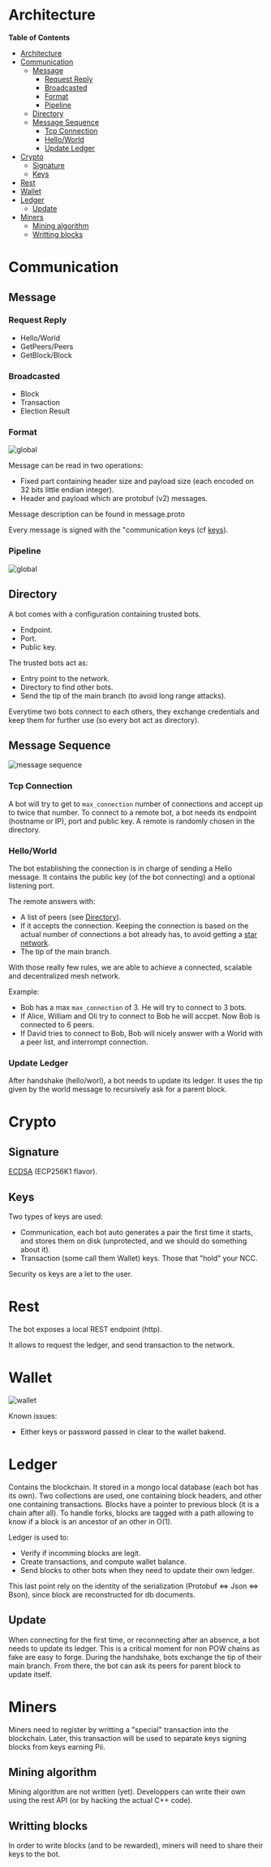 # Architecture 

<!-- markdown-toc start - Don't edit this section. Run M-x markdown-toc-refresh-toc -->
**Table of Contents**

- [Architecture](#architecture)
- [Communication](#communication)
    - [Message](#message)
        - [Request Reply](#request-reply)
        - [Broadcasted](#broadcasted)
        - [Format](#format)
        - [Pipeline](#pipeline)
    - [Directory](#directory)
    - [Message Sequence](#message-sequence)
        - [Tcp Connection](#tcp-connection)
        - [Hello/World](#helloworld)
        - [Update Ledger](#update-ledger)
- [Crypto](#crypto)
    - [Signature](#signature)
    - [Keys](#keys)
- [Rest](#rest)
- [Wallet](#wallet)
- [Ledger](#ledger)
    - [Update](#update)
- [Miners](#miners)
    - [Mining algorithm](#mining-algorithm)
    - [Writting blocks](#writting-blocks)

<!-- markdown-toc end -->

# Communication 

## Message 

### Request Reply 

* Hello/World
* GetPeers/Peers
* GetBlock/Block

### Broadcasted 

* Block 
* Transaction
* Election Result 

### Format 

![global](../../doc/img/message_format.png "Message format")

Message can be read in two operations:
* Fixed part containing header size and payload size (each encoded on 32 bits little endian integer).
* Header and payload which are protobuf (v2) messages.

Message description can be found in message.proto 

Every message is signed with the "communication keys (cf [keys](Keys)).

### Pipeline 

![global](../../doc/img/message_pipeline.png "Message pipeline")

## Directory 

A bot comes with a configuration containing trusted bots. 
* Endpoint.
* Port.
* Public key.

The trusted bots act as:
* Entry point to the network.
* Directory to find other bots. 
* Send the tip of the main branch (to avoid long range attacks).

Everytime two bots connect to each others, they exchange credentials and keep them for further use (so every bot act as directory).


## Message Sequence

![message sequence](img/message_exchange.png "Message Sequence")


### Tcp Connection 

A bot will try to get to `max_connection` number of connections and accept up to twice that number. 
To connect to a remote bot, a bot needs its endpoint (hostname or IP), port and public key. A remote is randomly chosen in the directory.

### Hello/World

The bot establishing the connection is in charge of sending a Hello message. 
It contains the public key (of the bot connecting) and a optional listening port. 

The remote answers with: 
* A list of peers (see [Directory](Directory)).
* If it accepts the connection. Keeping the connection is based on the actual number of connections a bot already has, to avoid getting a [star network](https://en.wikipedia.org/wiki/Star_network). 
* The tip of the main branch.

With those really few rules, we are able to achieve a connected, scalable and decentralized mesh network. 

Example: 
* Bob has a max `max_connection` of 3. He will try to connect to 3 bots. 
* If Alice, William and Oli try to connect to Bob he will accpet. Now Bob is connected to 6 peers.
* If David tries to connect to Bob, Bob will nicely answer with a World with a peer list, and interrompt connection.

### Update Ledger 

After handshake (hello/worl), a bot needs to update its ledger. It uses the tip given by the world message to recursively ask for a parent block. 

# Crypto 

## Signature 

[ECDSA](https://en.wikipedia.org/wiki/Elliptic_Curve_Digital_Signature_Algorithm) (ECP256K1 flavor). 

## Keys 

Two types of keys are used: 
* Communication, each bot auto generates a pair the first time it starts, and stores them on disk (unprotected, and we should do something about it). 
* Transaction (some call them Wallet) keys. Those that "hold" your NCC.

Security os keys are a let to the user. 

# Rest 

The bot exposes a local REST endpoint (http). 

It allows to request the ledger, and send transaction to the network. 

# Wallet 

![wallet](../../doc/img/wallet.png "Wallet")

Known issues: 
* Either keys or password passed in clear to the wallet bakend.

# Ledger 

Contains the blockchain. It stored in a mongo local database (each bot has its own).
Two collections are used, one containing block headers, and other one containing transactions. 
Blocks have a pointer to previous block (it is a chain after all). To handle forks, blocks are tagged with a path allowing to know if a block is an ancestor of an other in O(1).

Ledger is used to:
* Verify if incomming blocks are legit.
* Create transactions, and compute wallet balance.
* Send blocks to other bots when they need to update their own ledger. 

This last point rely on the identity of the serialization (Protobuf <=> Json <=> Bson), since block are reconstructed for db documents. 

## Update 

When connecting for the first time, or reconnecting after an absence, a bot needs to update its ledger. This is a critical moment for non POW chains as fake are easy to forge. 
During the handshake, bots exchange the tip of their main branch. From there, the bot can ask its peers for parent block to update itself.

# Miners 

Miners need to register by writting a "special" transaction into the blockchain. Later, this transaction will be used to separate keys signing blocks from keys earning Pii.

## Mining algorithm

Mining algorithm are not written (yet). Developpers can write their own using the rest API (or by hacking the actual C++ code). 

## Writting blocks

In order to write blocks (and to be rewarded), miners will need to share their keys to the bot. 
 
